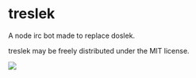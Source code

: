 # treslek
A node irc bot made to replace doslek.

treslek may be freely distributed under the MIT license.

<a href="https://travis-ci.org/jirwin/treslek"><img src="https://travis-ci.org/jirwin/treslek.png" /></a>



